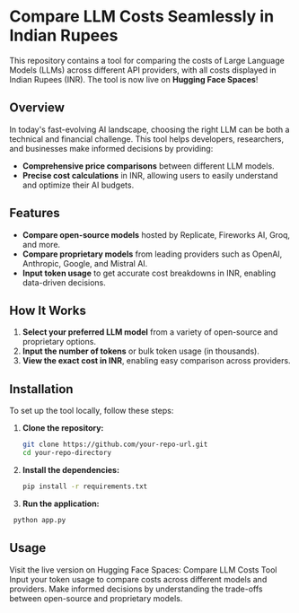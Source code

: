 # Compare LLM Costs Seamlessly in Indian Rupees

This repository contains a tool for comparing the costs of Large Language Models (LLMs) across different API providers, with all costs displayed in Indian Rupees (INR). The tool is now live on **Hugging Face Spaces**!

## Overview

In today's fast-evolving AI landscape, choosing the right LLM can be both a technical and financial challenge. This tool helps developers, researchers, and businesses make informed decisions by providing:

- **Comprehensive price comparisons** between different LLM models.
- **Precise cost calculations** in INR, allowing users to easily understand and optimize their AI budgets.

## Features

- **Compare open-source models** hosted by Replicate, Fireworks AI, Groq, and more.
- **Compare proprietary models** from leading providers such as OpenAI, Anthropic, Google, and Mistral AI.
- **Input token usage** to get accurate cost breakdowns in INR, enabling data-driven decisions.

## How It Works

1. **Select your preferred LLM model** from a variety of open-source and proprietary options.
2. **Input the number of tokens** or bulk token usage (in thousands).
3. **View the exact cost in INR**, enabling easy comparison across providers.

## Installation

To set up the tool locally, follow these steps:

1. **Clone the repository:**
   ```bash
   git clone https://github.com/your-repo-url.git
   cd your-repo-directory
   ```

2. **Install the dependencies:**
   ```bash
   pip install -r requirements.txt
   ```
3.  **Run the application:**
   ```bash
    python app.py
   ```

##  Usage

Visit the live version on Hugging Face Spaces: Compare LLM Costs Tool
Input your token usage to compare costs across different models and providers.
Make informed decisions by understanding the trade-offs between open-source and proprietary models.
